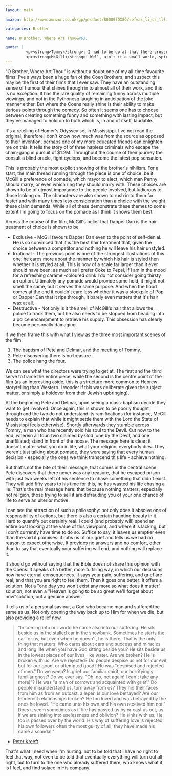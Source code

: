 ```yaml
---
layout: main

amazon: http://www.amazon.co.uk/gp/product/B00005QX8O/ref=as_li_ss_tl?ie=UTF8&tag=theothevawil-21&linkCode=as2&camp=1634&creative=19450&creativeASIN=B00005QX8O

categories: Brother

name: O Brother, Where Art Thou&#63;

quote: |
         <p><strong>Tommy</strong>: I had to be up at that there crossroads last midnight, to sell my soul to the devil.</p>
         <p><strong>McGill</strong>: Well, ain't it a small world, spiritually speaking. Pete and Delmar just been baptised and saved. I guess I'm the only one that remains unaffiliated.</p>
---
```

"O Brother, Where Art Thou" is without a doubt one of my all-time favourite films: I've always been a huge fan of the Coen Brothers, and suspect this may be the first of their films that I ever saw.  They have an outstanding sense of humour that shines through in to almost all of their work, and this is no exception. It has the rare quality of remaining funny across multiple viewings, and not in the Pythonesq laughing in anticipation of the joke manner either. But where the Coens really shine is their ability to make serious points through the comedy. So often it seems one has to choose between creating something funny and something with lasting impact, but they've managed to hold on to both which is, in and of itself, laudable.

It's a retelling of Homer's Odyssey set in Mississippi. I've not read the original, therefore I don't know how much was from the source as opposed to  their invention, perhaps one of my more educated friends can enlighten me on this.  It tells the story of of three hapless criminals who escape the chain-gang in pursuit of $1.2M. Throughout the course of their journey the consult a blind oracle, fight cyclops, and become the latest pop sensation.

This is probably the most explicit showing of the brother's nihilism. For a start, the main thread running through the piece is one of choice: be it McGill's preference of pomade, which mayor to elect, which man Penny should marry, or even which ring they should marry with. These choices are shown to be of utmost importance to the people involved, but ludicrous to those looking on. The characters are also shown to rush in to them far faster and with many times less consideration than a choice with the weight these claim demands. While all of these demonstrate these themes to some extent I'm going to focus on the pomade as I think it shows them best.

Across the course of the film, McGill's belief that Dapper Dan is the hair treatment of choice is shown to be

- Exclusive - McGill favours Dapper Dan even to the point of self-denial. He is so convinced that it is the best hair treatment that, given the choice between a competitor and nothing he will leave his hair unstyled.
- Irrational - The previous point is one of the strongest illustrations of this one: he cares more about the manner by which his hair is styled then  whether it is styled at all.  This is now of a scale far larger than it ever should have been: as much as I prefer Coke to Pepsi, if I am in the mood for a refreshing caramel-coloured drink I do not consider going thirsty an option. Ultimately any pomade would provide some hold, it might not smell the same, but it serves the same purpose.  And when the flood comes at the end it couldn't care less whether it was a stockpile of Pop or Dapper Dan that it rips through, it barely even matters that it's hair wax at all.
- Destructive - Not only is it the smell of McGill's hair that allows the police to track them,  but he also needs to be stopped from heading into a police encampment to retrieve his supply. This obsession has clearly become personally damaging.

If we then frame this with what I view as the three most important scenes of the film:

1. The baptism of Pete and Delmar, and the meeting of Tommy.
2. Pete discovering there is no treasure.
3. The police hang the four.

We can see what the directors were trying to get at. The first and the third serve to frame the entire piece, while the second is the centre point of the film (as an interesting aside, this is a structure more common to Hebrew storytelling than Western. I wonder if this was deliberate given the subject matter, or simply a holdover from their Jewish upbringing).

At the beginning Pete and Delmar, upon seeing a mass-baptism decide they want to get involved. Once again, this is shown to be poorly thought through and the two do not understand its ramifications (for instance, McGill needs to explain that while it might settle them with the Lord the State of Mississippi feels otherwise). Shortly afterwards they stumble across Tommy, a man who has recently sold his soul to the Devil. Cut now to the end, wherein all four:  two claimed by God ,one by the Devil, and one unaffiliated;  stand in front of the noose. The message here is clear:  it doesn't matter what you do in life, what your religion,  everybody dies.  They weren't just talking about pomade, they were saying that every human decision -  especially the ones we think transcend this life -  achieve nothing.

But that's not the bite of their message, that comes in the central scene: Pete discovers that there never was any treasure, that he escaped prison with just two weeks left of his sentence to chase something that didn't exist. They will add fifty years to his time for this, he has wasted his life chasing a lie. That's the real message here: that because nothing matters, especially not religion, those trying to sell it are defrauding you of your one chance of life to serve an ulterior motive.

I can see the attraction of such a philosophy: not only does it absolve one of responsibility of actions, but there is also a certain haunting beauty in it. Hard to quantify but certainly real. I could (and probably will) spend an entire post looking at the value of this viewpoint, and where it is lacking, but I don't currently have time to do so. Suffice to say, it leaves us emptier even than the void it promises: it robs us of our grief and tells us we had no reason to expect otherwise. It provides no answers and no comfort, other than to say that eventually your suffering will end, and nothing will replace it.

It should go without saying that the Bible does not share this opinion with the Coens.  It speaks of a better, more fulfilling way, in which our decisions now have eternal consequences. It says your pain, suffering, and grief are real; and that you are right to feel them. Then it goes one better: it offers a solution.  Not a "one day you won't exist any more so what does it matter" solution,  not even a "Heaven is going to be so great we'll forget about now"solution,  but a genuine answer.

It tells us of a personal saviour, a God who became man and suffered the same as us. Not only opening the way back up to Him for when we die, but also providing a relief now.

>"In coming into our world he came also into our suffering. He sits beside us in the stalled car in the snowbank. Sometimes he starts the car for us, but even when he doesn't, he is there. That is the only thing that matters. Who cares about cars and success and miracles and long life when you have God sitting beside you? He sits beside us in the lowest places of our lives, like water. Are we broken? He is broken with us. Are we rejected? Do people despise us not for our evil but for our good, or attempted good? He was "despised and rejected of men." Do we weep? Is grief our familiar spirit, our horrifyingly familiar ghost? Do we ever say, "Oh, no, not again! I can't take any more!"? He was "a man of sorrows and acquainted with grief." Do people misunderstand us, turn away from us? They hid their faces from him as from an outcast, a leper. Is our love betrayed? Are our tenderest relationships broken? He too loved and was betrayed by the ones he loved. "He came unto his own and his own received him not." Does it seem sometimes as if life has passed us by or cast us out, as if we are sinking into uselessness and oblivion? He sinks with us. He too is passed over by the world. His way of suffering love is rejected, his own followers often the most guilty of all; they have made his name a scandal."
- [Peter Kreeft](http://www.peterkreeft.com/topics/suffering.htm)

That's what I need when I'm hurting:  not to be told that I have no right to feel that way, not even to be told that eventually everything will turn out all-right, but to turn to the one who already suffered there, who knows what it is I feel, and find solace in His company.
